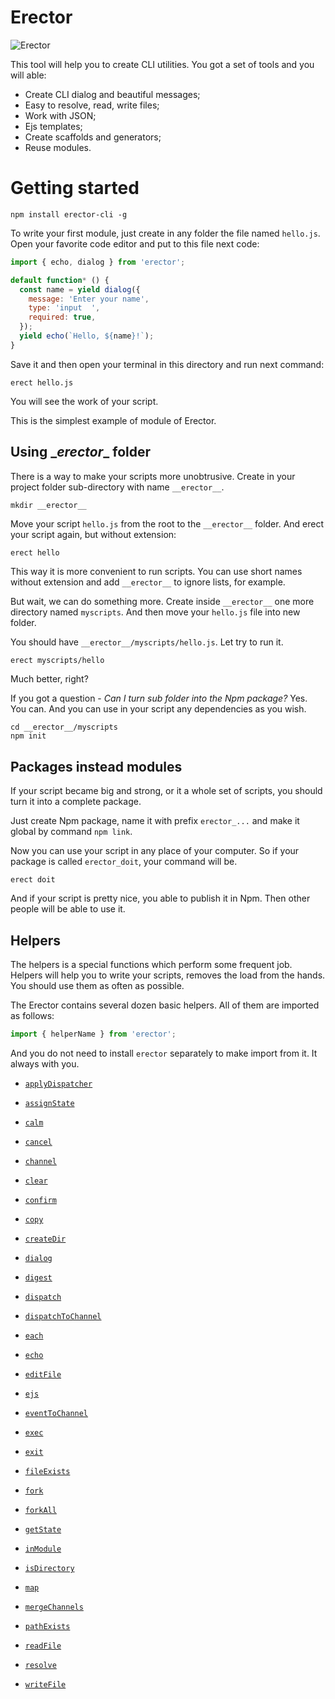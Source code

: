 Erector
==
![Erector](https://i.imgsafe.org/525701471b.png)

This tool will help you to create CLI utilities. You got a set of tools and you will able:

- Create CLI dialog and beautiful messages;
- Easy to resolve, read, write files;
- Work with JSON;
- Ejs templates;
- Create scaffolds and generators;
- Reuse modules.

# Getting started

```shell
npm install erector-cli -g
```

To write your first module, just create in any folder the file named `hello.js`. Open your favorite code editor and put to this file next code:
```js
import { echo, dialog } from 'erector';

default function* () {
  const name = yield dialog({
    message: 'Enter your name',
    type: 'input  ',
    required: true,
  });
  yield echo(`Hello, ${name}!`);
}
```

Save it and then open your terminal in this directory and run next command:

```shell
erect hello.js
```

You will see the work of your script.

This is the simplest example of module of Erector.

## Using \__erector__ folder

There is a way to make your scripts more unobtrusive. Create in your project folder sub-directory with name `__erector__`.

```js
mkdir __erector__
```

Move your script `hello.js` from the root to the `__erector__` folder. And erect your script again, but without extension:

```shell
erect hello
```

This way it is more convenient to run scripts. You can use short names without extension and add `__erector__` to ignore lists, for example.

But wait, we can do something more. Create inside `__erector__` one more directory named `myscripts`. And then move your `hello.js` file into new folder.

You should have `__erector__/myscripts/hello.js`. Let try to run it.

```shell
erect myscripts/hello
```

Much better, right?

If you got a question - _Сan I turn sub folder into the Npm package?_
Yes. You can. And you can use in your script any dependencies as you wish.

```shell
cd __erector__/myscripts
npm init
```

## Packages instead modules

If your script became big and strong, or it a whole set of scripts, you should turn it into a complete package.

Just create Npm package, name it with prefix `erector_...` and make it global by command `npm link`.

Now you can use your script in any place of your computer. So if your package is called `erector_doit`, your command will be.
```
erect doit
```

And if your script is pretty nice, you able to publish it in Npm. Then other people will be able to use it.

## Helpers ##

The helpers is a special functions which perform some frequent job. Helpers will help you to write your scripts, removes the load from the hands. You should use them as often as possible.

The Erector contains several dozen basic helpers. All of them are imported as follows:

```js
import { helperName } from 'erector';
```

And you do not need to install `erector` separately to make import from it. It always with you.


- [`applyDispatcher`](docs/helpers/applyDispatcher.md)

- [`assignState`](docs/helpers/assignState.md)

- [`calm`](docs/helpers/calm.md)

- [`cancel`](docs/helpers/cancel.md)

- [`channel`](docs/helpers/channel.md)

- [`clear`](docs/helpers/clear.md)

- [`confirm`](docs/helpers/confirm.md)

- [`copy`](docs/helpers/copy.md)

- [`createDir`](docs/helpers/createDir.md)

- [`dialog`](docs/helpers/dialog.md)

- [`digest`](docs/helpers/digest.md)

- [`dispatch`](docs/helpers/dispatch.md)

- [`dispatchToChannel`](docs/helpers/dispatchToChannel.md)

- [`each`](docs/helpers/each.md)

- [`echo`](docs/helpers/echo.md)

- [`editFile`](docs/helpers/editFile.md)

- [`ejs`](docs/helpers/ejs.md)

- [`eventToChannel`](docs/helpers/eventToChannel.md)

- [`exec`](docs/helpers/exec.md)

- [`exit`](docs/helpers/exit.md)

- [`fileExists`](docs/helpers/fileExists.md)

- [`fork`](docs/helpers/fork.md)

- [`forkAll`](docs/helpers/forkAll.md)

- [`getState`](docs/helpers/getState.md)

- [`inModule`](docs/helpers/inModule.md)

- [`isDirectory`](docs/helpers/isDirectory.md)

- [`map`](docs/helpers/map.md)

- [`mergeChannels`](docs/helpers/mergeChannels.md)

- [`pathExists`](docs/helpers/pathExists.md)

- [`readFile`](docs/helpers/readFile.md)

- [`resolve`](docs/helpers/resolve.md)

- [`writeFile`](docs/helpers/writeFile.md)

